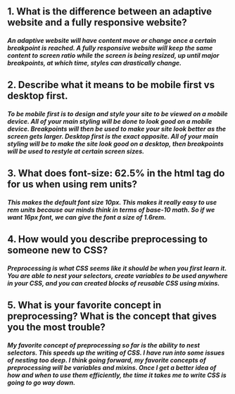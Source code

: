 ## 1. What is the difference between an adaptive website and a fully responsive website?
##### An adaptive website will have content move or change once a certain breakpoint is reached. A fully responsive website will keep the same content to screen ratio while the screen is being resized, up until major breakpoints, at which time, styles can drastically change.

## 2. Describe what it means to be mobile first vs desktop first.
##### To be mobile first is to design and style your site to be viewed on a mobile device. All of your main styling will be done to look good on a mobile device. Breakpoints will then be used to make your site look better as the screen gets larger. Desktop first is the exact opposite. All of your main styling will be to make the site look good on a desktop, then breakpoints will be used to restyle at certain screen sizes.

## 3. What does font-size: 62.5% in the html tag do for us when using rem units?
##### This makes the default font size 10px. This makes it really easy to use rem units because our minds think in terms of base-10 math. So if we want 16px font, we can give the font a size of 1.6rem.

## 4. How would you describe preprocessing to someone new to CSS?
##### Preprocessing is what CSS seems like it should be when you first learn it. You are able to nest your selectors, create variables to be used anywhere in your CSS, and you can created blocks of reusable CSS using mixins.

## 5. What is your favorite concept in preprocessing? What is the concept that gives you the most trouble?
##### My favorite concept of preprocessing so far is the ability to nest selectors. This speeds up the writing of CSS. I have run into some issues of nesting too deep. I think going forward, my favorite concepts of preprocessing will be variables and mixins. Once I get a better idea of how and when to use them efficiently, the time it takes me to write CSS is going to go way down.